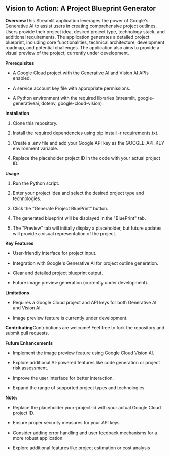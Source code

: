 Vision to Action: A Project Blueprint Generator
-----------------------------------------------

**Overview**This Streamlit application leverages the power of Google's Generative AI to assist users in creating comprehensive project outlines. Users provide their project idea, desired project type, technology stack, and additional requirements. The application generates a detailed project blueprint, including core functionalities, technical architecture, development roadmap, and potential challenges. The application also aims to provide a visual preview of the project, currently under development.

**Prerequisites**

*   A Google Cloud project with the Generative AI and Vision AI APIs enabled.
    
*   A service account key file with appropriate permissions.
    
*   A Python environment with the required libraries (streamlit, google-generativeai, dotenv, google-cloud-vision).
    

**Installation**

1.  Clone this repository.
    
2.  Install the required dependencies using pip install -r requirements.txt.
    
3.  Create a .env file and add your Google API key as the GOOGLE\_API\_KEY environment variable.
    
4.  Replace the placeholder project ID in the code with your actual project ID.
    

**Usage**

1.  Run the Python script.
    
2.  Enter your project idea and select the desired project type and technologies.
    
3.  Click the "Generate Project BluePrint" button.
    
4.  The generated blueprint will be displayed in the "BluePrint" tab.
    
5.  The "Preview" tab will initially display a placeholder, but future updates will provide a visual representation of the project.
    

**Key Features**

*   User-friendly interface for project input.
    
*   Integration with Google's Generative AI for project outline generation.
    
*   Clear and detailed project blueprint output.
    
*   Future image preview generation (currently under development).
    

**Limitations**

*   Requires a Google Cloud project and API keys for both Generative AI and Vision AI.
    
*   Image preview feature is currently under development.
    

**Contributing**Contributions are welcome! Feel free to fork the repository and submit pull requests.

**Future Enhancements**

*   Implement the image preview feature using Google Cloud Vision AI.
    
*   Explore additional AI-powered features like code generation or project risk assessment.
    
*   Improve the user interface for better interaction.
    
*   Expand the range of supported project types and technologies.
    

**Note:**

*   Replace the placeholder your-project-id with your actual Google Cloud project ID.
    
*   Ensure proper security measures for your API keys.
    
*   Consider adding error handling and user feedback mechanisms for a more robust application.
    
*   Explore additional features like project estimation or cost analysis
